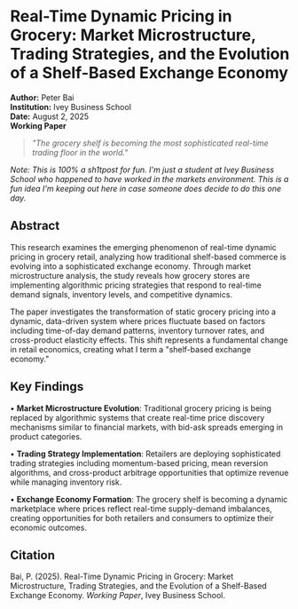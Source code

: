 # Real-Time Dynamic Pricing in Grocery: Market Microstructure, Trading Strategies, and the Evolution of a Shelf-Based Exchange Economy

**Author:** Peter Bai  
**Institution:** Ivey Business School  
**Date:** August 2, 2025  
**Working Paper**

> *"The grocery shelf is becoming the most sophisticated real-time trading floor in the world."*

*Note: This is 100% a sh1tpost for fun. I'm just a student at Ivey Business School who happened to have worked in the markets environment. This is a fun idea I'm keeping out here in case someone does decide to do this one day.*

## Abstract

This research examines the emerging phenomenon of real-time dynamic pricing in grocery retail, analyzing how traditional shelf-based commerce is evolving into a sophisticated exchange economy. Through market microstructure analysis, the study reveals how grocery stores are implementing algorithmic pricing strategies that respond to real-time demand signals, inventory levels, and competitive dynamics.

The paper investigates the transformation of static grocery pricing into a dynamic, data-driven system where prices fluctuate based on factors including time-of-day demand patterns, inventory turnover rates, and cross-product elasticity effects. This shift represents a fundamental change in retail economics, creating what I term a "shelf-based exchange economy."

## Key Findings

• **Market Microstructure Evolution**: Traditional grocery pricing is being replaced by algorithmic systems that create real-time price discovery mechanisms similar to financial markets, with bid-ask spreads emerging in product categories.

• **Trading Strategy Implementation**: Retailers are deploying sophisticated trading strategies including momentum-based pricing, mean reversion algorithms, and cross-product arbitrage opportunities that optimize revenue while managing inventory risk.

• **Exchange Economy Formation**: The grocery shelf is becoming a dynamic marketplace where prices reflect real-time supply-demand imbalances, creating opportunities for both retailers and consumers to optimize their economic outcomes.


## Citation

Bai, P. (2025). Real-Time Dynamic Pricing in Grocery: Market Microstructure, Trading Strategies, and the Evolution of a Shelf-Based Exchange Economy. *Working Paper*, Ivey Business School.

